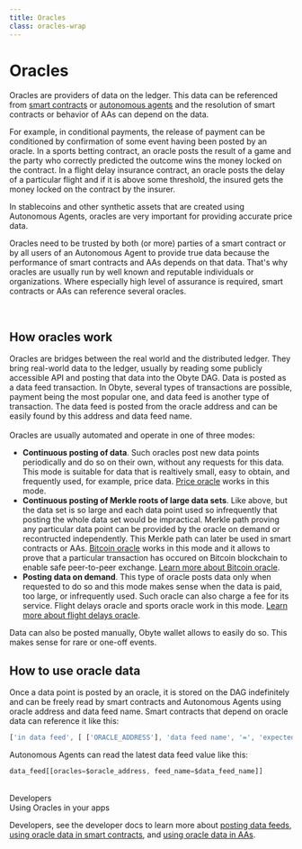 ```yaml
---
title: Oracles
class: oracles-wrap
---
```


# Oracles

<div class="sub-block">
    Oracles are providers of data on the ledger. This data can be referenced from <a href="/platform/smart-contracts">smart contracts</a> or 
    <a href="/platform/autonomous-agents">autonomous agents</a> and the resolution of smart contracts or behavior of AAs can depend on the data.
</div>
<div class="flex-block one">
    <div class="info-block">
        <p>
            For example, in conditional payments, the release of payment can be conditioned by confirmation of some event having been posted by an oracle. In a sports betting contract, an oracle posts the result of a game and the party who correctly predicted the outcome wins the money locked on the contract. In a flight delay insurance contract, an oracle posts the delay of a particular flight and if it is above some threshold, the insured gets the money locked on the contract by the insurer.
        </p>
        <p>
            In stablecoins and other synthetic assets that are created using Autonomous Agents, oracles are very important for providing accurate price data.
        </p>
        <p>
            Oracles need to be trusted by both (or more) parties of a smart contract or by all users of an Autonomous Agent to provide true data because the performance of smart contracts and AAs depends on that data. That's why oracles are usually run by well known and reputable individuals or organizations. Where especially high level of assurance is required, smart contracts or AAs can reference several oracles.
        </p>
    </div>
    <div class="img-block">
        <img src="/user/themes/obyte/assets/oracles/img1.png" alt="">
    </div>
</div>
<div class="flex-block two">
    <div class="img-block">
        <img src="/user/themes/obyte/assets/oracles/img2.png" alt="">
        <img class="mobile" src="/user/themes/obyte/assets/oracles/img2-mob.png" alt="">
    </div>
    <div class="info-block">
        <h2 class="title">How oracles work</h2>
        <p>
            Oracles are bridges between the real world and the distributed ledger. They bring real-world data to the ledger, usually by reading some publicly accessible API and posting that data into the Obyte DAG. Data is posted as a data feed transaction. In Obyte, several types of transactions are possible, payment being the most popular one, and data feed is another type of transaction. The data feed is posted from the oracle address and can be easily found by this address and data feed name.
            <br><br>
            Oracles are usually automated and operate in one of three modes:
        </p>
        <ul>
            <li>
                <b>Continuous posting of data</b>. Such oracles post new data points periodically and do so on their own, 
                without any requests for this data. This mode is suitable for data that is realtively small, easy to 
                obtain, and frequently used, for example, price data. <a href="https://explorer.obyte.org/#JPQKPRI5FMTQRJF4ZZMYZYDQVRD55OTC" target="_blank">Price oracle</a> works in this mode.
            </li>
            <li>
                <b>Continuous posting of Merkle roots of large data sets</b>. Like above, but the data set is so large and 
                each data point used so infrequently that posting the whole data set would be impractical. Merkle 
                path proving any particular data point can be provided by the oracle on demand or recontructed 
                independently. This Merkle path can later be used in smart contracts or AAs. <a href="https://explorer.obyte.org/#FOPUBEUPBC6YLIQDLKL6EW775BMV7YOH" target="_blank">Bitcoin oracle</a> works 
                in this mode and it allows to prove that a particular transaction has occured on Bitcoin blockchain 
                to enable safe peer-to-peer exchange. <a href="https://medium.com/obyte/making-p2p-great-again-episode-ii-bitcoin-exchange-d98adfbde2a5" target="_blank">Learn more about Bitcoin oracle</a>.
            </li>
            <li>
                <b>Posting data on demand</b>. This type of oracle posts data only when requested to do so and this mode 
                makes sense when the data is paid, too large, or infrequently used. Such oracle can also charge a fee 
                for its service. Flight delays oracle and sports oracle work in this mode. 
                <a href="https://medium.com/obyte/making-p2p-great-again-episode-iv-p2p-insurance-cbbd1e59d527" target="_blank">Learn more about flight delays oracle</a>.
            </li>
        </ul>
        <p>Data can also be posted manually, Obyte wallet allows to easily do so. This makes sense for rare or one-off events.</p>
    </div>
</div>

## How to use oracle data
Once a data point is posted by an oracle, it is stored on the DAG indefinitely and can be freely read by smart contracts and Autonomous Agents using oracle address and data feed name.
Smart contracts that depend on oracle data can reference it like this:
```js
['in data feed', [ ['ORACLE_ADDRESS'], 'data feed name', '=', 'expected value'] ]
```
Autonomous Agents can read the latest data feed value like this:
```js
data_feed[[oracles=$oracle_address, feed_name=$data_feed_name]]
```
<br>
<div class="dev-blog">
    <div class="dev-img-block">
        <img src="/user/themes/obyte/assets/chatbots/doc.svg" alt="">
    </div>
    <div class="info-block">
        <div class="cat">Developers</div>
        <div class="title">Using Oracles in your apps</div>
        <p>
            Developers, see the developer docs to learn more about <a href="https://developer.obyte.org/payments/data#key-value-data-feed" target="_blank">posting data feeds</a>, 
            <a href="https://developer.obyte.org/contracts/reference#in-data-feed" target="_blank">using oracle data in smart contracts</a>, and <a href="https://developer.obyte.org/autonomous-agents/oscript-language-reference#data_feed" target="_blank">using oracle data in AAs</a>.
        </p>
    </div>
</div>
